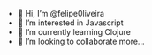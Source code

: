 - 👋 Hi, I’m @felipe0liveira
- 👀 I’m interested in Javascript
- 🌱 I’m currently learning Clojure
- 💞️ I’m looking to collaborate more...

<!---
felipe0liveira/felipe0liveira is a ✨ special ✨ repository because its `README.md` (this file) appears on your GitHub profile.
You can click the Preview link to take a look at your changes.
--->
